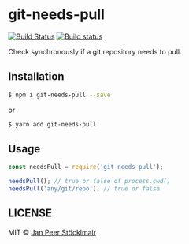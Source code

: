 # git-needs-pull

[![Build Status](https://travis-ci.org/JPeer264/node-git-needs-pull.svg?branch=master)](https://travis-ci.org/JPeer264/node-git-needs-pull)
[![Build status](https://ci.appveyor.com/api/projects/status/y3si9db1ynq9mlel/branch/master?svg=true)](https://ci.appveyor.com/project/JPeer264/node-git-needs-pull/branch/master)

Check synchronously if a git repository needs to pull.

## Installation

```sh
$ npm i git-needs-pull --save
```
or
```sh
$ yarn add git-needs-pull
```

## Usage

```js
const needsPull = require('git-needs-pull');

needsPull(); // true or false of process.cwd()
needsPull('any/git/repo'); // true or false
```

## LICENSE

MIT © [Jan Peer Stöcklmair](https://www.jpeer.at)
